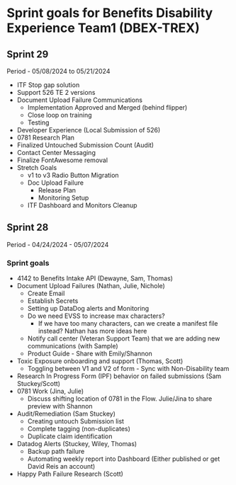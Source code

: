# Sprint goals for Benefits Disability Experience Team1 (DBEX-TREX)

## Sprint 29
Period - 05/08/2024 to 05/21/2024
  - ITF Stop gap solution
  - Support 526 TE 2 versions
  - Document Upload Failure Communications
    - Implementation Approved and Merged (behind flipper)
    - Close loop on training
    - Testing
  - Developer Experience (Local Submission of 526)
  - 0781 Research Plan
  - Finalized Untouched Submission Count (Audit)
  - Contact Center Messaging
  - Finalize FontAwesome removal
  - Stretch Goals
    - v1 to v3 Radio Button Migration
    - Doc Upload Failure
      - Release Plan
      - Monitoring Setup
    - ITF Dashboard and Monitors Cleanup

## Sprint 28
Period - 04/24/2024 - 05/07/2024
### Sprint goals 
  - 4142 to Benefits Intake API (Dewayne, Sam, Thomas)
  - Document Upload Failures (Nathan, Julie, Nichole)
    - Create Email
    - Establish Secrets
    - Setting up DataDog alerts and Monitoring
    - Do we need EVSS to increase max characters?
      - If we have too many characters, can we create a manifest file instead? Nathan has more ideas here
    - Notify call center (Veteran Support Team) that we are adding new communications (with Sample)
    - Product Guide - Share with Emily/Shannon
  - Toxic Exposure onboarding and support (Thomas, Scott)
    - Toggling between V1 and V2 of form - Sync with Non-Disability team 
  - Research In Progress Form (IPF) behavior on failed submissions (Sam Stuckey/Scott)
  - 0781 Work (Jina, Julie)
    - Discuss shifting location of 0781 in the Flow. Julie/Jina to share preview with Shannon
  - Audit/Remediation (Sam Stuckey)
    - Creating untouch Submission list
    - Complete tagging (non-duplicates)
    - Duplicate claim identification
  - Datadog Alerts (Stuckey, Wiley, Thomas)
    - Backup path failure
    - Automating weekly report into Dashboard (Either published or get David Reis an account)
  - Happy Path Failure Research (Scott) 
          
